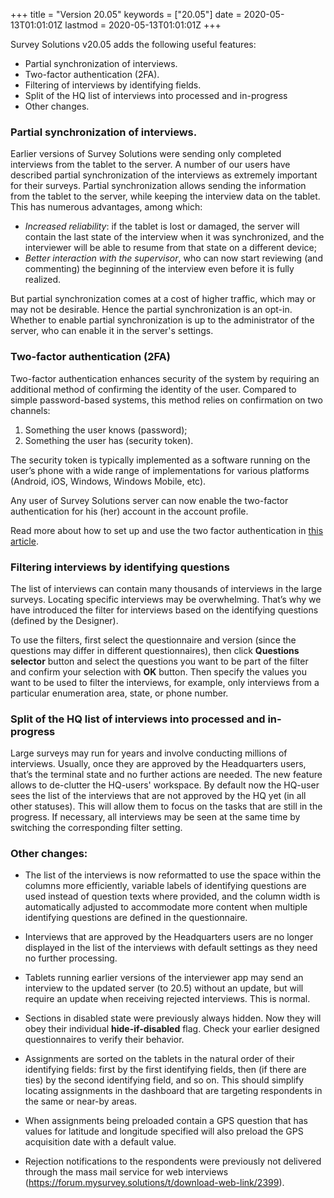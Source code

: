 +++
title = "Version 20.05"
keywords = ["20.05"]
date = 2020-05-13T01:01:01Z
lastmod = 2020-05-13T01:01:01Z
+++


Survey Solutions v20.05 adds the following useful features:

- Partial synchronization of interviews.
- Two-factor authentication (2FA).
- Filtering of interviews by identifying fields.
- Split of the HQ list of interviews into processed and in-progress
- Other changes.

### Partial synchronization of interviews.

Earlier versions of Survey Solutions were sending only completed 
interviews from the tablet to the server. A number of our users 
have described partial synchronization of the interviews as 
extremely important for their surveys. Partial synchronization 
allows sending the information from the tablet to the server, 
while keeping the interview data on the tablet.  This has numerous 
advantages, among which:

- *Increased reliability*: if the tablet is lost or damaged, the 
server will contain the last state of the interview when it was 
synchronized, and the interviewer will be able to resume from that 
state on a different device;
- *Better interaction with the supervisor*, who can now start 
reviewing (and commenting) the beginning of the interview even 
before it is fully realized.

But partial synchronization comes at a cost of higher traffic, 
which may or may not be desirable. Hence the partial synchronization 
is an opt-in. Whether to enable partial synchronization is up to
the administrator of the server, who can enable it in the server's
settings.

### Two-factor authentication (2FA)

Two-factor authentication enhances security of the system by 
requiring an additional method of confirming the identity of 
the user. Compared to simple password-based systems, this 
method relies on confirmation on two channels: 

1. Something the user knows (password);
2. Something the user has (security token).

The security token is typically implemented as a software 
running on the user’s phone with a wide range of 
implementations for various platforms (Android, iOS, Windows, 
Windows Mobile, etc).

Any user of Survey Solutions server can now enable the 
two-factor authentication for his (her) account in the account 
profile.

Read more about how to set up and use the two factor 
authentication in 
[this article](/headquarters/accounts/two-factor-authentication/).

### Filtering interviews by identifying questions

The list of interviews can contain many thousands of interviews 
in the large surveys. Locating specific interviews may be 
overwhelming. That’s why we have introduced the filter for 
interviews based on the identifying questions (defined by the 
Designer).

To use the filters, first select the questionnaire and version 
(since the questions may differ in different questionnaires), 
then click **Questions selector** button and select the questions 
you want to be part of the filter and confirm your selection 
with **OK** button. Then specify the values you want to be used 
to filter the interviews, for example, only interviews from a 
particular enumeration area, state, or phone number.

### Split of the HQ list of interviews into processed and in-progress

Large surveys may run for years and involve conducting millions 
of interviews. Usually, once they are approved by the Headquarters 
users, that’s the terminal state and no further actions are needed. 
The new feature allows to de-clutter the HQ-users' workspace.  By 
default now the HQ-user sees the list of the interviews that are 
not approved by the HQ yet (in all other statuses). This will 
allow them to focus on the tasks that are still in the progress. 
If necessary, all interviews may be seen at the same time by 
switching the corresponding filter setting.


### Other changes:

- The list of the interviews is now reformatted to use the space 
within the columns more efficiently, variable labels of identifying 
questions are used instead of question texts where provided, and 
the column width is automatically adjusted to accommodate more 
content when multiple identifying questions are defined in the 
questionnaire.

- Interviews that are approved by the Headquarters users are no 
longer displayed in the list of the interviews with default 
settings as they need no further processing.

- Tablets running earlier versions of the interviewer app may send 
an interview to the updated server (to 20.5) without an update, but 
will require an update when receiving rejected interviews. This is 
normal.

- Sections in disabled state were previously always hidden. Now 
they will obey their individual **hide-if-disabled** flag. Check 
your earlier designed questionnaires to verify their behavior.

- Assignments are sorted on the tablets in the natural order of 
their identifying fields: first by the first identifying fields, 
then (if there are ties) by the second identifying field, and so on. 
This should simplify locating assignments in the dashboard that are 
targeting respondents in the same or near-by areas.

- When assignments being preloaded contain a GPS question that has 
values for latitude and longitude specified will also preload the 
GPS acquisition date with a default value.

- Rejection notifications to the respondents were previously not 
delivered through the mass mail service for web interviews 
(https://forum.mysurvey.solutions/t/download-web-link/2399).


